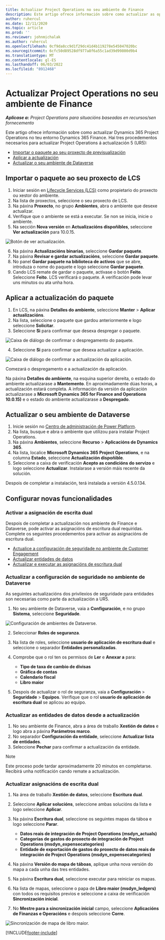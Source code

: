 ```yaml
---
title: Actualizar Project Operations no seu ambiente de Finance
description: Este artigo ofrece información sobre como actualizar as operacións do proxecto no teu ambiente Dynamics 365 Finance.
author: ruhercul
ms.date: 12/11/2020
ms.topic: article
ms.prod: ''
ms.reviewer: johnmichalak
ms.author: ruhercul
ms.openlocfilehash: 0cf9da8cc9d1f29dc41d4b119278e545047020bc
ms.sourcegitcommit: 6cfc50d89528df977a8f6a55c1ad39d99800d9b4
ms.translationtype: MT
ms.contentlocale: gl-ES
ms.lasthandoff: 06/03/2022
ms.locfileid: "8912468"
---
```

# <a name="update-project-operations-in-your-finance-environment"></a>Actualizar Project Operations no seu ambiente de Finance

_**Aplícase a:** Project Operations para situacións baseadas en recursos/sen fornecemento_


Este artigo ofrece información sobre como actualizar Dynamics 365 Project Operations no teu entorno Dynamics 365 Finance. Hai tres procedementos necesarios para actualizar Project Operations á actualización 5 (UR5):

- [Importar o paquete ao seu proxecto de previsualización](#import)
- [Aplicar a actualización](#apply)
- [Actualizar o seu ambiente de Dataverse](#update)

## <a name="import-the-package-into-your-lcs-project"></a><a name="import"></a>Importar o paquete ao seu proxecto de LCS

1. Iniciar sesión en [Lifecycle Services (LCS)](https://lcs.dynamics.com/) como propietario do proxecto ou xestor do ambiente.
2. Na lista de proxectos, seleccione o seu proxecto de LCS.
3. Na páxina **Proxecto**, no grupo **Ambientes**, abra o ambiente que desexe actualizar.
4. Verifique que o ambiente se está a executar. Se non se inicia, inicie o ambiente.
5. Na sección **Nova versión** en **Actualizacións dispoñibles**, seleccione **Ver actualización** para 10.0.15.

![Botón de ver actualización.](media/view-update.png)

6. Na páxina **Actualizacións binarias**, seleccione **Gardar paquete**.
7. Na páxina **Revisar e gardar actualizacións**, seleccione **Gardar paquete**.
8. No panel **Gardar paquete na biblioteca de activos** que se abre, introduza o nome do paquete e logo seleccione **Gardar paquete**.
9. Cando LCS remate de gardar o paquete, actívase o botón **Feito**. Seleccione **Feito**. LCS verificará o paquete. A verificación pode levar uns minutos ou ata unha hora.


## <a name="apply-the-package-update"></a><a name="apply"></a>Aplicar a actualización do paquete

1. En LCS, na páxina **Detalles do ambiente**, seleccione **Manter** > **Aplicar actualizacións**.
2. Na lista, seleccione o paquete que gardou anteriormente e logo seleccione **Solicitar**.
3. Seleccione **Si** para confirmar que desexa despregar o paquete.

![Caixa de diálogo de confirmar o despregamento do paquete.](media/confirm-package-deployment.png)

4. Seleccione **Si** para confirmar que desexa actualizar a aplicación.

![Caixa de diálogo de confirmar a actualización da aplicación.](media/confirm-application-update.png)

Comezará o despregamento e a actualización da aplicación. 

Na páxina **Detalles do ambiente**, na esquina superior dereita, o estado do ambiente actualizarase a **Mantemento**. En aproximadamente dúas horas, a actualización estará completa. A información da versión da aplicación actualizarase a **Microsoft Dynamics 365 for Finance and Operations 10.0.15)** e o estado do ambiente actualizarase a **Despregado**.


## <a name="update-your-dataverse-environment"></a><a name="update"></a>Actualizar o seu ambiente de Dataverse

1. Inicie sesión no [Centro de administración de Power Platform](https://admin.powerplatform.com/).
2. Na lista, busque e abra o ambiente que utilizou para instalar Project Operations.
3. Na páxina **Ambientes**, seleccione **Recurso** > **Aplicacións de Dynamics 365**.
4. Na lista, localice **Microsoft Dynamics 365 Project Operations**, e na columna **Estado**, seleccione **Actualización dispoñible**.
5. Seleccione a caixa de verificación **Acepto as condicións do servizo** e logo seleccione **Actualizar**. Instalarase a versión máis recente da solución.

Despois de completar a instalación, terá instalada a versión 4.5.0.134.

## <a name="configure-new-features"></a>Configurar novas funcionalidades

### <a name="enable-dual-write-mapping"></a>Activar a asignación de escrita dual

Despois de completar a actualización nos ambiente de Finance e Dataverse, pode activar as asignacións de escritura dual requiridas. Complete os seguintes procedementos para activar as asignacións de escritura dual.

- [Actualice a configuración de seguridade no ambiente de Customer Engagement](#security)
- [Actualizar entidades de datos](#refresh)
- [Actualizar e executar as asignacións de escritura dual](#run)

### <a name="update-security-settings-on-the-dataverse-environment"></a><a name="security"></a>Actualizar a configuración de seguridade no ambiente de Dataverse

As seguintes actualizacións dos privilexios de seguridade para entidades son necesarias como parte da actualización a UR5.

1. No seu ambiente de Dataverse, vaia a **Configuración**, e no grupo **Sistema**, seleccione **Seguridade**.

![Configuración de ambientes de Dataverse.](media/Picture21.png)

2. Seleccionar **Roles de seguranza**.
3. Na lista de roles, seleccione **usuario de aplicación de escritura dual** e seleccione o separador **Entidades personalizadas**. 
4. Comprobe que o rol ten os permisos de **Ler** e **Anexar a** para:

      - **Tipo de taxa de cambio de divisas**
      - **Gráfica de contas** 
      - **Calendario fiscal** 
      - **Libro maior**

5. Despois de actualizar o rol de seguranza, vaia a **Configuración** > **Seguridade** > **Equipos**. Verifique que o rol **usuario de aplicación de escritura dual** se aplicou ao equipo. 

### <a name="refresh-data-entities-from-the-update"></a><a name="refresh"></a>Actualizar as entidades de datos desde a actualización

1. No seu ambiente de Finance, abra a área de traballo **Xestión de datos** e logo abra a páxina **Parámetros marco**.
2. No separador **Configuración da entidade**, seleccione **Actualizar lista de entidades**.
3. Seleccione **Pechar** para confirmar a actualización da entidade.

 > [!NOTE]
 > Este proceso pode tardar aproximadamente 20 minutos en completarse. Recibirá unha notificación cando remate a actualización.

### <a name="update-dual-write-mappings"></a><a name="run"></a>Actualizar asignacións de escrita dual

1. Na área de traballo **Xestión de datos**, seleccione **Escritura dual**.
2. Seleccione **Aplicar solucións**, seleccione ambas solucións da lista e logo seleccione **Aplicar**.
3. Na páxina **Escritura dual**, seleccione os seguintes mapas da táboa e logo seleccione **Parar**.

    - **Datos reais de integración de Project Operations (msdyn_actuals)**
    - **Categorías de gastos do proxecto de integración de Project Operations (msdyn_expensecategories)**
    - **Entidade de exportación de gastos do proxecto de datos reais de integración de Project Operations (msdyn_expensecategories)**

4. Na páxina **Versión do mapa de táboas**, aplique unha nova versión do mapa a cada unha das tres entidades.
5. Na páxina **Escritura dual**, seleccione executar para reiniciar os mapas.
6. Na lista de mapas, seleccione o papa de **Libro maior (msdyn_ledgers)** con todos os requisitos previos e seleccione a caixa de verificación **Sincronización inicial**. 
7. No **Mestre para a sincronización inicial** campo, seleccione **Aplicacións de Finanzas e Operacións** e despois seleccione **Corre**.
 
 ![Sincronización de mapa de libro maior.](media/DW6.png)
 


[!INCLUDE[footer-include](../includes/footer-banner.md)]
